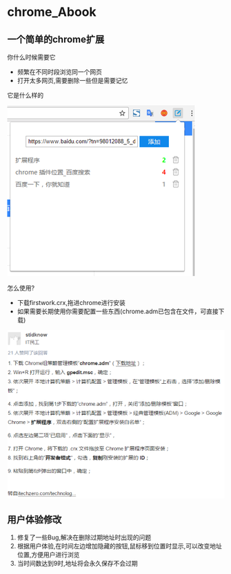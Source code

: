 # chrome_Abook
## 一个简单的chrome扩展

你什么时候需要它

* 频繁在不同时段浏览同一个网页
* 打开太多网页,需要删除一些但是需要记忆

它是什么样的

![image](https://github.com/gzyhelloworld/chrome_Abook/blob/master/images/firstwork3.png)

怎么使用?

* 下载firstwork.crx,拖进chrome进行安装
* 如果需要长期使用你需要配置一些东西(chrome.adm已包含在文件，可直接下载)

![image](https://github.com/gzyhelloworld/chrome_Abook/blob/master/images/az.png)


## 用户体验修改

1. 修复了一些Bug,解决在删除过期地址时出现的问题
2. 根据用户体验,在时间左边增加隐藏的按钮,鼠标移到位置时显示,可以改变地址位置,方便用户进行浏览
3. 当时间数达到9时,地址将会永久保存不会过期
